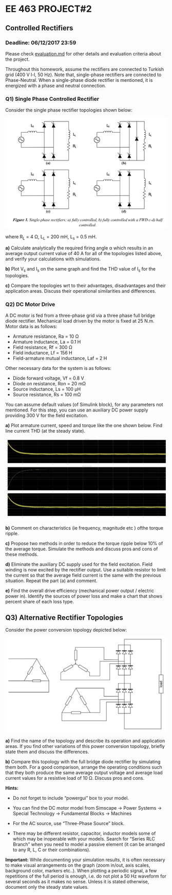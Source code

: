 # EE 463 PROJECT#2

## Controlled Rectifiers

### Deadline: 06/12/2017 23:59


Please check [evaluation.md](evaluation.md) for other details and evaluation criteria about the project.

Throughout this homework, assume the rectifiers are connected to Turkish grid (400 V l-l, 50 Hz). Note that, single-phase rectifiers are connected to Phase-Neutral. When a single-phase diode rectifier is mentioned, it is energized with a phase and neutral connection.

### Q1) Single Phase Controlled Rectifier

Consider the single phase rectifier topologies shown below:

![](single_phase_rectifiers.png)

where R<sub>L</sub> = 4 Ω, L<sub>L</sub> = 200 mH, L<sub>s</sub> = 0.5 mH.

**a)** Calculate analytically the required firing angle α which results in an average output current value of 40 A for all of the topologies listed above, and verify your calculations with simulations.

**b)** Plot V<sub>s</sub> and I<sub>s</sub> on the same graph and find the THD value of I<sub>s</sub> for the topologies.

**c)** Compare the topologies wrt to their advantages, disadvantages and their application areas. Discuss their operational similarities and differences.

### Q2) DC Motor Drive

A DC motor is fed from a three-phase grid via a three phase full bridge diode rectifier. Mechanical load driven by the motor is fixed at 25 N.m. Motor data is as follows:

- Armature resistance, Ra = 10 Ω
- Armature inductance, La = 0.1 H
- Field resistance, Rf = 300 Ω
- Field inductance, Lf = 156 H
- Field-armature mutual inductance, Laf = 2 H

Other necessary data for the system is as follows:

- Diode forward voltage, Vf = 0.8 V
- Diode on resistance, Ron = 20 mΩ
- Source inductance, Ls = 100 µH
- Source resistance, Rs = 100 mΩ

You can assume default values (of Simulink block), for any parameters not mentioned. For this step, you can use an auxiliary DC power supply providing 300 V for the field excitation.

**a)** Plot armature current, speed and torque like the one shown below. Find line current THD (at the steady state).

![](dc_motor_current.jpg)

**b)** Comment on characteristics (ie frequency, magnitude etc ) ofthe torque ripple.

**c)** Propose two methods in order to reduce the torque ripple below 10% of the average torque. Simulate the methods and discuss pros and cons of these methods.

**d)** Eliminate the auxiliary DC supply used for the field excitation. Field winding is now excited by the rectifier output. Use a suitable resistor to limit the current so that the average field current is the same with the previous situation. Repeat the part (a) and comment.

**e)** Find the overall drive efficiency (mechanical power output / electric power in). Identify the sources of power loss and make a chart that shows percent share of each loss type.

## Q3) Alternative Rectifier Topologies

Consider the power conversion topology depicted below:

![](q3.gif)

**a)** Find the name of the topology and describe its operation and application areas. If you find other variations of this power conversion topology, briefly state them and discuss the differences.


**b)** Compare this topology with the full bridge diode rectifier by simulating them both. For a good comparison, arrange the operating conditions such that they both produce the same average output voltage and average load current values for a resistive load of 10 Ω. Discuss pros and cons.

**Hints:** 

- Do not forget to include “powergui” box to your model.

- You can find the DC motor model from Simscape → Power Systems → Special Technology → Fundamental Blocks → Machines

- For the AC source, use “Three-Phase Source” block.

- There may be different resistor, capacitor, inductor models some of which may be inoperable with your models. Search for “Series RLC Branch” when you need to model a passive element (it can be arranged to any R, L, C or their combinations).

**Important:** While documenting your simulation results, it is often
necessary to make visual arrangements on the graph (zoom in/out, axis
scales, background color, markers etc..). When plotting a periodic
signal, a few repetitions of the full period is enough, i.e. do not plot
a 50 Hz waveform for several seconds as it makes no sense. Unless it is
stated otherwise, document only the steady state values.
